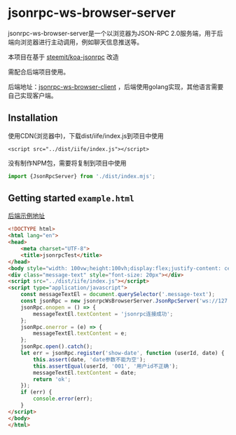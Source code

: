 # jsonrpc-ws-browser-server
jsonrpc-ws-browser-server是一个以浏览器为JSON-RPC 2.0服务端，用于后端向浏览器进行主动调用，例如聊天信息推送等。 

本项目在基于 [steemit/koa-jsonrpc](https://github.com/steemit/koa-jsonrpc) 改造

需配合后端项目使用。

后端地址：[jsonrpc-ws-browser-client](https://github.com/vyks520/jsonrpc-ws-browser-client) ，后端使用golang实现，其他语言需要自己实现客户端。



## Installation

使用CDN(浏览器中)，下载dist/iife/index.js到项目中使用

```
<script src="../dist/iife/index.js"></script>
```

没有制作NPM包，需要将复制到项目中使用

```javascript
import {JsonRpcServer} from './dist/index.mjs';
```

## Getting started  ``example.html``

[后端示例地址](https://github.com/vyks520/jsonrpc-ws-browser-client/example/example.go)

```html
<!DOCTYPE html>
<html lang="en">
<head>
    <meta charset="UTF-8">
    <title>jsonrpcTest</title>
</head>
<body style="width: 100vw;height:100vh;display:flex;justify-content: center;align-items: center;">
<div class="message-text" style="font-size: 20px"></div>
<script src="../dist/iife/index.js"></script>
<script type="application/javascript">
    const messageTextEl = document.querySelector('.message-text');
    const jsonRpc = new jsonrpcWsBrowserServer.JsonRpcServer('ws://127.0.0.1:8080/jsonrpc-client');
    jsonRpc.onopen = () => {
        messageTextEl.textContent = 'jsonrpc连接成功';
    };
    jsonRpc.onerror = (e) => {
        messageTextEl.textContent = e;
    };
    jsonRpc.open().catch();
    let err = jsonRpc.register('show-date', function (userId, date) {
        this.assert(date, 'date参数不能为空');
        this.assertEqual(userId, '001', '用户id不正确');
        messageTextEl.textContent = date;
        return 'ok';
    });
    if (err) {
        console.error(err);
    }
</script>
</body>
</html>
```